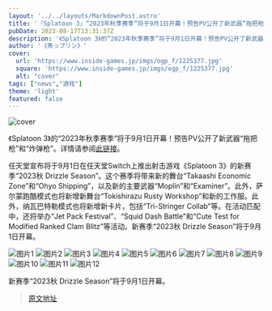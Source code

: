```yaml
---
layout: '../../layouts/MarkdownPost.astro'
title: '『Splatoon 3』“2023年秋季赛季”将于9月1日开幕！预告PV公开了新武器“拖把枪”和“炸弹枪”'
pubDate: 2023-08-17T13:31:37Z
description: '《Splatoon 3》的“2023年秋季赛季”将于9月1日开幕！预告PV公开了新武器“拖把枪”和“炸弹枪”。'
author: '《茶っプリン》'
cover:
  url: 'https://www.inside-games.jp/imgs/ogp_f/1225377.jpg'
  square: 'https://www.inside-games.jp/imgs/ogp_f/1225377.jpg'
  alt: "cover"
tags: ["news","游戏"]
theme: 'light'
featured: false
---
```


![cover](https://www.inside-games.jp/imgs/ogp_f/1225377.jpg)

《Splatoon 3》的“2023年秋季赛季”将于9月1日开幕！预告PV公开了新武器“拖把枪”和“炸弹枪”。详情请参阅[此链接](https://www.inside-games.jp/article/2023/08/17/147899.html)。

任天堂宣布将于9月1日在任天堂Switch上推出射击游戏《Splatoon 3》的新赛季“2023秋 Drizzle Season”。这个赛季将带来新的舞台“Takaashi Economic Zone”和“Ohyo Shipping”，以及新的主要武器“Moplin”和“Examiner”。此外，萨尔蒙跑酷模式也将新增新舞台“Tokishirazu Rusty Workshop”和新的工作服。此外，纳瓦巴特勒模式也将新增新卡片，包括“Tri-Stringer Collab”等。在活动匹配中，还将举办“Jet Pack Festival”、“Squid Dash Battle”和“Cute Test for Modified Ranked Clam Blitz”等活动。新赛季“2023秋 Drizzle Season”将于9月1日开幕。

![图片1](https://www.inside-games.jp/imgs/zoom/1225366.jpg)
![图片2](https://www.inside-games.jp/imgs/zoom/1225368.jpg)
![图片3](https://www.inside-games.jp/imgs/zoom/1225370.jpg)
![图片4](https://www.inside-games.jp/imgs/zoom/1225372.jpg)
![图片5](https://www.inside-games.jp/imgs/zoom/1225374.jpg)
![图片6](https://www.inside-games.jp/imgs/zoom/1225376.jpg)
![图片7](https://www.inside-games.jp/imgs/zoom/1225359.jpg)
![图片8](https://www.inside-games.jp/imgs/zoom/1225360.jpg)
![图片9](https://www.inside-games.jp/imgs/zoom/1225361.jpg)
![图片10](https://www.inside-games.jp/imgs/zoom/1225362.jpg)
![图片11](https://www.inside-games.jp/imgs/zoom/1225363.jpg)
![图片12](https://www.inside-games.jp/imgs/zoom/1225364.jpg)

新赛季“2023秋 Drizzle Season”将于9月1日开幕。

>[原文地址](https://www.inside-games.jp/article/2023/08/17/147899.html)  